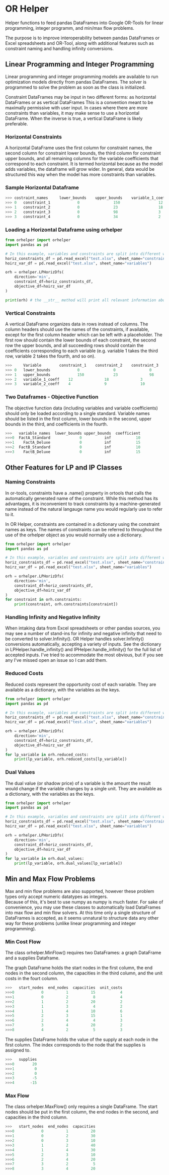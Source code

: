 # OR Helper

Helper functions to feed pandas DataFrames into Google OR-Tools for linear programming, integer programm, and min/max flow problems.  

The purpose is to improve interoperability between pandas DataFrames or Excel spreadsheets and OR-Tool, along with additional features
such as constraint naming and handling infinity conversions.

## Linear Programming and Integer Programming

Linear programming and integer programming models are available to run optimization models directly from pandas 
DataFrames.  The solver is programmed to solve the problem as soon as the class is initialized.  

Constraint DataFrames may be input in two different forms: as horizontal DataFrames or as vertical DataFrames  This is a
convention meant to be maximally permissive with user input.  In cases where there are more constraints than variables,
it may make sense to use a horizontal DataFrame.  When the inverse is true, a vertical DataFrame is likely preferable.

### Horizontal Constraints
A horizontal DataFrame uses the first column for constraint names, the second column for constraint lower bounds, 
the third column for constraint upper bounds, and all remaining columns for the variable coefficients that correspond
to each constraint.  It is termed horizontal because as the model adds variables, the dataframe will grow wider.
In general, data would be structured this way when the model has more constraints than variables.

### Sample Horizontal Dataframe

```python
>>>	costraint_names	    lower_bounds	upper_bounds	variable_1_coeff	variable_2_coeff    
>>> 0	constraint_1	        0	            150	                12	                4           
>>> 1	constraint_2	        0	            23	                18	                9           
>>> 2	constraint_3	        0	            98	                3	                7           
>>> 3	constraint_4	        0	            34	                2	                10        
```

### Loading a Horizontal Dataframe using orhelper

```python
from orhelper import orhelper
import pandas as pd

# In this example, variables and constraints are split into different worksheets.
horiz_constraints_df = pd.read_excel("test.xlsx", sheet_name="constraints")
hoirz_var_df = pd.read_excel("test.xlsx", sheet_name="variables")

orh = orhelper.LPHorizDfs(
    direction='min', 
    constraint_df=horiz_constraints_df, 
    objective_df=hoirz_var_df
)

print(orh) # the __str__ method will print all relevant information about the solution
```

### Vertical Constraints
A vertical DataFrame organizes data in rows instead of columns.  The column headers should use the names of the 
constraints, if available, except for the first column header which can be left with a placeholder.  The first row 
should contain the lower bounds of each constraint, the second row the upper bounds, and all succeeding rows should 
contain the coefficients corresponding to each variable (e.g. variable 1 takes the third row, variable 2 takes the 
fourth, and so on).

```python
>>> 	Variable	    constraint_1	constraint_2	constraint_3	constraint_4
>>> 0	lower_bounds	        0	            0	            0	            0
>>> 1	upper_bounds	        150	            23	            98	            34
>>> 2	variable_1_coeff	12	            18	            3	            2
>>> 3	variable_2_coeff	4	            9	            10	            10
```

### Two Dataframes - Objective Function
The objective function data (including variables and variable coefficients) should only be loaded
according to a single standard.  Variable names should be listed in the first column, lower bounds in the second, upper 
bounds in the third, and coefficients in the fourth.

```python
>>>   variable_names  lower_bounds upper_bounds  coefficient
>>>0  FactA_Standard             0          inf           10
>>>1    FactA_Deluxe             0          inf           15
>>>2  FactB_Standard             0          inf           10
>>>3    FactB_Deluxe             0          inf           15
```

## Other Features for LP and IP Classes
### Naming Constraints
In or-tools, constraints have a .name() property in ortools that calls the automatically generated name of the 
constraint.  While this method has its advantages, it is inconvenient to track constraints by a machine-generated name 
instead of the natural langauge name you would regularly use to refer to it.  

In OR Helper, constraints are contained in a dictionary using the constraint names as keys.  The names of constraints can
be referred to throughout the use of the orhelper object as you would normally use a dictionary.

```python
from orhelper import orhelper
import pandas as pd

# In this example, variables and constraints are split into different worksheets.
horiz_constraints_df = pd.read_excel("test.xlsx", sheet_name="constraints")
hoirz_var_df = pd.read_excel("test.xlsx", sheet_name="variables")

orh = orhelper.LPHorizDfs(
    direction='min', 
    constraint_df=horiz_constraints_df, 
    objective_df=hoirz_var_df
)
for constraint in orh.constraints:
    print(constraint, orh.constraints[constraint])
```

### Handling Infinity and Negative Infinity
When intaking data from Excel spreadsheets or other pandas sources, you may see a number of stand-ins for infinity and 
negative infinity that need to be converted to solver.Infinity().  OR Helper handles solver.Infinity() conversions 
automatically, accepting a variety of inputs.  See the dictionary in LPHelper.handle_infinity() and 
IPHelper.handle_infinity() for the full list of accepted inputs.  I've tried to accommodate the most obvious, but if you
see any I've missed open an issue so I can add them.

### Reduced Costs
Reduced costs represent the opportunity cost of each variable.  They are available as a dictionary, with the variables
as the keys.

```python
from orhelper import orhelper
import pandas as pd

# In this example, variables and constraints are split into different worksheets.
horiz_constraints_df = pd.read_excel("test.xlsx", sheet_name="constraints")
hoirz_var_df = pd.read_excel("test.xlsx", sheet_name="variables")

orh = orhelper.LPHorizDfs(
    direction='min', 
    constraint_df=horiz_constraints_df, 
    objective_df=hoirz_var_df
)
for lp_variable in orh.reduced_costs:
    print(lp_variable, orh.reduced_costs[lp_variable])
```

### Dual Values
The dual value (or shadow price) of a variable is the amount the result would change if the variable changes by a single
unit.  They are available as a dictionary, with the variables as the keys.

```python
from orhelper import orhelper
import pandas as pd

# In this example, variables and constraints are split into different worksheets.
horiz_constraints_df = pd.read_excel("test.xlsx", sheet_name="constraints")
hoirz_var_df = pd.read_excel("test.xlsx", sheet_name="variables")

orh = orhelper.LPHorizDfs(
    direction='min', 
    constraint_df=horiz_constraints_df, 
    objective_df=hoirz_var_df
)
for lp_variable in orh.dual_values:
    print(lp_variable, orh.dual_values[lp_variable])
```

## Min and Max Flow Problems
Max and min flow problems are also supported, however these problem types only accept numeric datatypes as integers.  
Because of this, it's best to use numpy as numpy is much faster.  For sake of convenience, you may use these classes to
automatically load DataFrames into max flow and min flow solvers.  At this time only a single structure of 
DataFrames is accepted, as it seems unnatural to structure data any other way for these problems (unlike linear
programming and integer programming).  

### Min Cost Flow

The class orhelper.MinFlow() requires two DataFrames: a graph DataFrame and a supplies Dataframe.

The graph DataFrame holds the start nodes in the first column, the end nodes in the second column, the capacities in the
third column, and the unit costs in the fourt column.

```python
>>>   start_nodes  end_nodes  capacities  unit_costs
>>>0            0          1          15           4
>>>1            0          2           8           4
>>>2            1          2          20           2
>>>3            1          3           4           2
>>>4            1          4          10           6
>>>5            2          3          15           1
>>>6            2          4           4           3
>>>7            3          4          20           2
>>>8            4          2           5           3
```

The supplies DataFrame holds the value of the supply at each node in the first column.  The index corresponds to the
node that the supplies is assigned to.
```python
>>>   supplies
>>>0        20
>>>1         0
>>>2         0
>>>3        -5
>>>4       -15
```

### Max Flow
The class orhelper.MaxFlow() only requires a single DataFrame.  The start nodes should be put in the first column, the
end nodes in the second, and capacities in the third column.

```python
>>>   start_nodes  end_nodes  capacities
>>>0            0          1          20
>>>1            0          2          30
>>>2            0          3          10
>>>3            1          2          40
>>>4            1          4          30
>>>5            2          3          10
>>>6            2          4          20
>>>7            3          2           5
>>>8            3          4          20
```
